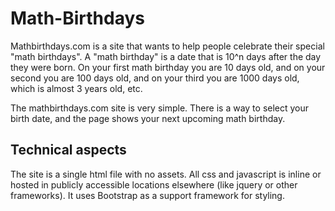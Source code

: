 # Math-Birthdays
Mathbirthdays.com is a site that wants to help people celebrate their special "math birthdays".
A "math birthday" is a date that is 10^n days after the day they were born. On your first math
birthday you are 10 days old, and on your second you are 100 days old, and on your third you
are 1000 days old, which is almost 3 years old, etc.

The mathbirthdays.com site is very simple. There is a way to select your birth date, and the
page shows your next upcoming math birthday.

## Technical aspects
The site is a single html file with no assets. All css and javascript is inline or
hosted in publicly accessible locations elsewhere (like jquery or other frameworks).
It uses Bootstrap as a support framework for styling.
